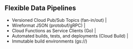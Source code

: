 ## Flexible Data Pipelines

- Versioned Cloud Pub/Sub Topics (fan-in/out) |
- Wireformat JSON (protobuf/gRPC) |
- Cloud Functions as Service Clients (Go) |
- Automated builds, tests, and deployments (Cloud Build) |
- Immutable build environments (gs://)